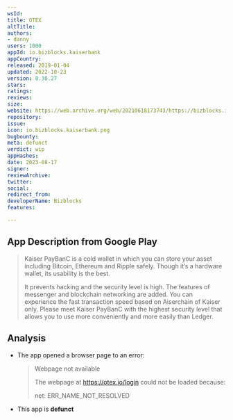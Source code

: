 ```yaml
---
wsId: 
title: OTEX
altTitle: 
authors:
- danny
users: 1000
appId: io.bizblocks.kaiserbank
appCountry: 
released: 2019-01-04
updated: 2022-10-23
version: 0.30.27
stars: 
ratings: 
reviews: 
size: 
website: https://web.archive.org/web/20210618173743/https://bizblocks.io/
repository: 
issue: 
icon: io.bizblocks.kaiserbank.png
bugbounty: 
meta: defunct
verdict: wip
appHashes: 
date: 2023-08-17
signer: 
reviewArchive: 
twitter: 
social: 
redirect_from: 
developerName: Bizblocks
features: 

---
```


## App Description from Google Play

> Kaiser PayBanC is a cold wallet in which you can store your asset including Bitcoin, Ethereum and Ripple safely. Though it’s a hardware wallet, its usability is the best.
>
> It prevents hacking and the security level is high. The features of messenger and blockchain networking are added. You can experience the fast transaction speed based on Aiserchain of Kaiser only. Please meet Kaiser PayBanC with the highest security level that allows you to use more conveniently and more easily than Ledger.

## Analysis 

- The app opened a browser page to an error:
  > Webpage not available
  >
  > The webpage at https://otex.io/login could not be loaded because:
  >
  > net: ERR_NAME_NOT_RESOLVED
- This app is **defunct**
